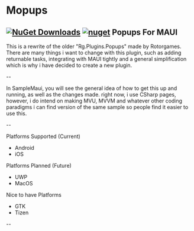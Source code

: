 # Mopups

[![NuGet Downloads](https://img.shields.io/nuget/dt/Mopups.svg)](https://www.nuget.org/packages/Mopups/)
[![nuget](https://img.shields.io/nuget/v/Mopups.svg)](https://www.nuget.org/packages/Mopups/)
Popups For MAUI 
---
This is a rewrite of the older "Rg.Plugins.Popups" made by Rotorgames. There are many things i want to change with this plugin, such as adding returnable tasks, integrating with MAUI tightly and a general simplification which is why i have decided to create a new plugin. 

--

In SampleMaui, you will see the general idea of how to get this up and running, as well as the changes made. right now, i use CSharp pages, however, i do intend on making MVU, MVVM and whatever other coding paradigms i can find version of the same sample so people find it easier to use this. 

--

Platforms Supported (Current)
- Android 
- iOS

Platforms Planned (Future)
- UWP
- MacOS

Nice to have Platforms

- GTK
- Tizen

--

